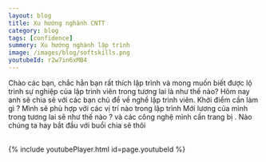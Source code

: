 ```yaml
---
layout: blog
title: Xu hướng nghành CNTT 
category: blog
tags: [confidence]
summery: Xu hướng nghành lập trình   
image: /images/blog/softskills.png
youtubeId: r2w7in6xMB4
---
```

 
Chào các bạn, chắc hẳn bạn rất thích lập trình và mong muốn biết được lộ trình sự nghiệp của lập trình viên trong tương lai là như thế nào?
Hôm nay anh sẽ chia sẽ với các bạn chủ để về nghề lập trình viên. Khởi điểm cần làm gì ? Mình sẽ phù hợp với các vị trí nào trong lập trình
Mới lương của mình trong tương lai sẽ như thế nào ? và các công nghệ mình cần trang bị . Nào chúng ta hay bắt đầu với buổi chia sẽ thôi
<br><br>

{% include youtubePlayer.html id=page.youtubeId %}